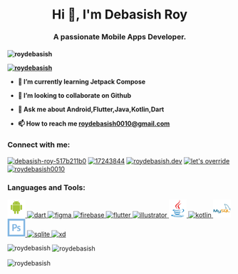 <h1 align="center">Hi 👋, I'm Debasish Roy</h1>
<h3 align="center">A passionate Mobile Apps Developer.</h3>

<h4 align="center> I'am a innovative mobile app developer with a passion for creating exceptional user experiences. With expertise in iOS and Android platforms, I am proficient Java, Kotlin, Dart and Flutter. Collaborative and detail-oriented, I have launched successful apps across various domains.I am always Continuously learning and staying up-to-date with emerging technologies and also dedicated to providing exceptional user experiences and meeting client expectations. I am ready to make a lasting impact in mobile app development.</h4>

<p align="left"> <img src="https://komarev.com/ghpvc/?username=roydebasish&label=Profile%20views&color=0e75b6&style=flat" alt="roydebasish" /> </p>

<p align="left"> <a href="https://github.com/ryo-ma/github-profile-trophy"><img src="https://github-profile-trophy.vercel.app/?username=roydebasish" alt="roydebasish" /></a> </p>

- 🌱 I’m currently learning **Jetpack Compose**

- 👯 I’m looking to collaborate on **Github**

- 💬 Ask me about **Android,Flutter,Java,Kotlin,Dart**

- 📫 How to reach me **roydebasish0010@gmail.com**

<h3 align="left">Connect with me:</h3>
<p align="left">
<a href="https://linkedin.com/in/debasish-roy-517b211b0" target="blank"><img align="center" src="https://raw.githubusercontent.com/rahuldkjain/github-profile-readme-generator/master/src/images/icons/Social/linked-in-alt.svg" alt="debasish-roy-517b211b0" height="30" width="40" /></a>
<a href="https://stackoverflow.com/users/17243844" target="blank"><img align="center" src="https://raw.githubusercontent.com/rahuldkjain/github-profile-readme-generator/master/src/images/icons/Social/stack-overflow.svg" alt="17243844" height="30" width="40" /></a>
<a href="https://fb.com/roydebasish.dev" target="blank"><img align="center" src="https://raw.githubusercontent.com/rahuldkjain/github-profile-readme-generator/master/src/images/icons/Social/facebook.svg" alt="roydebasish.dev" height="30" width="40" /></a>
<a href="https://www.youtube.com/c/let's override" target="blank"><img align="center" src="https://raw.githubusercontent.com/rahuldkjain/github-profile-readme-generator/master/src/images/icons/Social/youtube.svg" alt="let's override" height="30" width="40" /></a>
<a href="https://auth.geeksforgeeks.org/user/roydebasish0010" target="blank"><img align="center" src="https://raw.githubusercontent.com/rahuldkjain/github-profile-readme-generator/master/src/images/icons/Social/geeks-for-geeks.svg" alt="roydebasish0010" height="30" width="40" /></a>
</p>

<h3 align="left">Languages and Tools:</h3>
<p align="left"> <a href="https://developer.android.com" target="_blank" rel="noreferrer"> <img src="https://raw.githubusercontent.com/devicons/devicon/master/icons/android/android-original-wordmark.svg" alt="android" width="40" height="40"/> </a> <a href="https://dart.dev" target="_blank" rel="noreferrer"> <img src="https://www.vectorlogo.zone/logos/dartlang/dartlang-icon.svg" alt="dart" width="40" height="40"/> </a> <a href="https://www.figma.com/" target="_blank" rel="noreferrer"> <img src="https://www.vectorlogo.zone/logos/figma/figma-icon.svg" alt="figma" width="40" height="40"/> </a> <a href="https://firebase.google.com/" target="_blank" rel="noreferrer"> <img src="https://www.vectorlogo.zone/logos/firebase/firebase-icon.svg" alt="firebase" width="40" height="40"/> </a> <a href="https://flutter.dev" target="_blank" rel="noreferrer"> <img src="https://www.vectorlogo.zone/logos/flutterio/flutterio-icon.svg" alt="flutter" width="40" height="40"/> </a> <a href="https://www.adobe.com/in/products/illustrator.html" target="_blank" rel="noreferrer"> <img src="https://www.vectorlogo.zone/logos/adobe_illustrator/adobe_illustrator-icon.svg" alt="illustrator" width="40" height="40"/> </a> <a href="https://www.java.com" target="_blank" rel="noreferrer"> <img src="https://raw.githubusercontent.com/devicons/devicon/master/icons/java/java-original.svg" alt="java" width="40" height="40"/> </a> <a href="https://kotlinlang.org" target="_blank" rel="noreferrer"> <img src="https://www.vectorlogo.zone/logos/kotlinlang/kotlinlang-icon.svg" alt="kotlin" width="40" height="40"/> </a> <a href="https://www.mysql.com/" target="_blank" rel="noreferrer"> <img src="https://raw.githubusercontent.com/devicons/devicon/master/icons/mysql/mysql-original-wordmark.svg" alt="mysql" width="40" height="40"/> </a> <a href="https://www.photoshop.com/en" target="_blank" rel="noreferrer"> <img src="https://raw.githubusercontent.com/devicons/devicon/master/icons/photoshop/photoshop-line.svg" alt="photoshop" width="40" height="40"/> </a> <a href="https://www.sqlite.org/" target="_blank" rel="noreferrer"> <img src="https://www.vectorlogo.zone/logos/sqlite/sqlite-icon.svg" alt="sqlite" width="40" height="40"/> </a> <a href="https://www.adobe.com/products/xd.html" target="_blank" rel="noreferrer"> <img src="https://cdn.worldvectorlogo.com/logos/adobe-xd.svg" alt="xd" width="40" height="40"/> </a> </p>

<p><img align="left" src="https://github-readme-stats.vercel.app/api/top-langs?username=roydebasish&show_icons=true&locale=en&layout=compact" alt="roydebasish" /></p>

<p>&nbsp;<img align="center" src="https://github-readme-stats.vercel.app/api?username=roydebasish&show_icons=true&locale=en" alt="roydebasish" /></p>

<p><img align="center" src="https://github-readme-streak-stats.herokuapp.com/?user=roydebasish&" alt="roydebasish" /></p>
